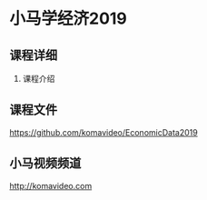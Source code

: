 小马学经济2019
=============

## 课程详细

01. 课程介绍

## 课程文件

https://github.com/komavideo/EconomicData2019

## 小马视频频道

http://komavideo.com
